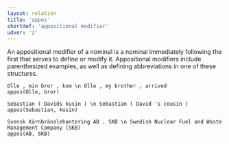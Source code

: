 ```yaml
---
layout: relation
title: 'appos'
shortdef: 'appositional modifier'
udver: '2'
---
```


An appositional modifier of a nominal is a nominal immediately following the first that serves to define or modify it. Appositional modifiers include parenthesized examples, as well as defining abbreviations in one of these structures. 

~~~ sdparse
Olle , min bror , kom \n Olle , my brother , arrived
appos(Olle, bror)
~~~

~~~ sdparse
Sebastian ( Davids kusin ) \n Sebastian ( David 's cousin )
appos(Sebastian, kusin)
~~~

~~~ sdparse
Svensk Kärnbränslehantering AB , SKB \n Swedish Nuclear Fuel and Waste Management Company (SKB)
appos(AB, SKB)
~~~
<!-- Interlanguage links updated Po 11. listopadu 2024, 20:10:26 CET -->
